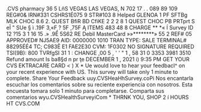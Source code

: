 .CVS pharmacy 36 5 LñS VEGAS LAS VEGAS, N 702 17 . . 089 89 109 REG#0& lRN#331 CSHRS1É075 9 STR#103 8 Helped GLENOA 1 PF SFTBg MLK CHOC 8.6 2. QUEST BfiR BD CfiKE 2 2 2 8 1 QUEST CHOC PB PRTprt S eĨ " SUe § ì .19F 3,«F ? 5F ,75F Ą ITEMS 483 48 8 CHARGE ** *« Í Survey ID 12 ?15 3 1 16 15 .» .9Ể 5S62 RE Debil MasterCard »»********» 55 2 REF# 05 APPROVED# NJ5AE9 AID: 0000000 1010 TRAN TYPE: SALE TERMINAL# 88295ÉÉ4 TC; C983Ê E1 FAE2E30 CVM: 1F0302 NO SIGNATURE REQUIRED TSI(9B): 800 TVRfgSI 31 1 : CHANGE ,00 5 , ' ' " 1 , 58 31 0 3353 3981 3510 Refund amount Is ba8§d n pr ţe DECEMBER 1 , 2021 i) 9:35 PM GET YOUR CVS EKTRACARE CARD < ) X * Ue would love to hear your feedbacl^ on your recent experience with US. This survey will take only 1 minute to complete. Share Your Feedback uuy.CVSHeaHhSurvey.coPi Nos encantarla escuchar los comentarios sobre su reciente experiencia con nosotros. Esta encuesta tomara solo 1 minuto para completarse. Comparta sus comentarios wyu.CVSHealthSurveyiCom * THRNK YOU, SHOP 2 í HOURS HT CVS.COM